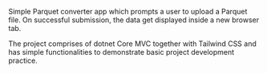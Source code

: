 Simple Parquet converter app which prompts a user to upload a Parquet file. On successful submission, the data get displayed inside a new browser tab. 

The project comprises of dotnet Core MVC together with Tailwind CSS and has simple functionalities to demonstrate basic project development practice.
